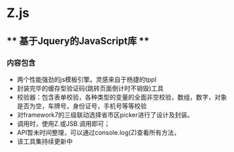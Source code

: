 # Z.js


## ** 基于Jquery的JavaScript库 **


### 内容包含


- 两个性能强劲的js模板引擎。灵感来自于杨捷的tppl
- 封装完毕的缓存型验证码(跳转页面倒计时不销毁)工具
- 校验器：包含表单校验，各种类型的变量的全面非空校验，数组，数字，对象是否为空，车牌号，身份证号，手机号等等校验
- 对framework7的三级联动选择省市区picker进行了设计及封装。
- 调用时，使用Z.或JSB.调用即可；
- API暂未时间整理，可以通过console.log(Z)查看所有方法，
- 该工具集持续更新中
